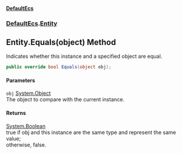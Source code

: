 #### [DefaultEcs](./index.md 'index')
### [DefaultEcs](./DefaultEcs.md 'DefaultEcs').[Entity](./DefaultEcs-Entity.md 'DefaultEcs.Entity')
## Entity.Equals(object) Method
Indicates whether this instance and a specified object are equal.  
```csharp
public override bool Equals(object obj);
```
#### Parameters
<a name='DefaultEcs-Entity-Equals(object)-obj'></a>
`obj` [System.Object](https://docs.microsoft.com/en-us/dotnet/api/System.Object 'System.Object')  
The object to compare with the current instance.  
  
#### Returns
[System.Boolean](https://docs.microsoft.com/en-us/dotnet/api/System.Boolean 'System.Boolean')  
true if obj and this instance are the same type and represent the same value;  
otherwise, false.  
